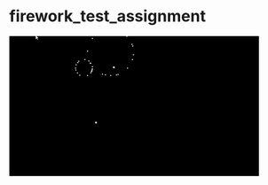 # firework_test_assignment

![fireworks_first_version](https://github.com/SergeiSkliar/fireworks/blob/master/fireworks%20v3.gif)
